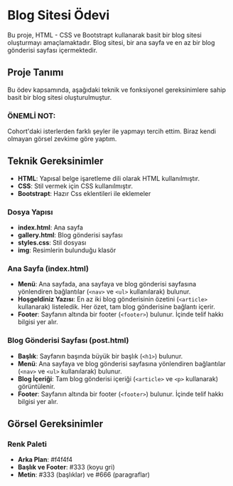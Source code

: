 # Blog Sitesi Ödevi

Bu proje, HTML - CSS ve Bootstrapt kullanarak basit bir blog sitesi oluşturmayı amaçlamaktadır. Blog sitesi, bir ana sayfa ve en az bir blog gönderisi sayfası içermektedir.

## Proje Tanımı

Bu ödev kapsamında, aşağıdaki teknik ve fonksiyonel gereksinimlere sahip basit bir blog sitesi oluşturulmuştur.

### ÖNEMLİ NOT:
Cohort'daki isterlerden farklı şeyler ile yapmayı tercih ettim. Biraz kendi olmayan görsel zevkime göre yaptım.

## Teknik Gereksinimler

- **HTML**: Yapısal belge işaretleme dili olarak HTML kullanılmıştır.
- **CSS**: Stil vermek için CSS kullanılmıştır.
- **Bootstrapt**: Hazır Css eklentileri ile eklemeler

### Dosya Yapısı

- **index.html**: Ana sayfa
- **gallery.html**: Blog gönderisi sayfası
- **styles.css**: Stil dosyası
- **img**: Resimlerin bulunduğu klasör

### Ana Sayfa (index.html)

- **Menü**: Ana sayfada, ana sayfaya ve blog gönderisi sayfasına yönlendiren bağlantılar (`<nav>` ve `<ul>` kullanılarak) bulunur.
- **Hoşgeldiniz Yazısı**: En az iki blog gönderisinin özetini (`<article>` kullanarak) listeledik. Her özet, tam blog gönderisine bağlantı içerir.
- **Footer**: Sayfanın altında bir footer (`<footer>`) bulunur. İçinde telif hakkı bilgisi yer alır.

### Blog Gönderisi Sayfası (post.html)

- **Başlık**: Sayfanın başında büyük bir başlık (`<h1>`) bulunur.
- **Menü**: Ana sayfaya ve blog gönderisi sayfasına yönlendiren bağlantılar (`<nav>` ve `<ul>` kullanılarak) bulunur.
- **Blog İçeriği**: Tam blog gönderisi içeriği (`<article>` ve `<p>` kullanarak) görüntülenir.
- **Footer**: Sayfanın altında bir footer (`<footer>`) bulunur. İçinde telif hakkı bilgisi yer alır.

## Görsel Gereksinimler

### Renk Paleti

- **Arka Plan**: #f4f4f4
- **Başlık ve Footer**: #333 (koyu gri)
- **Metin**: #333 (başlıklar) ve #666 (paragraflar)

